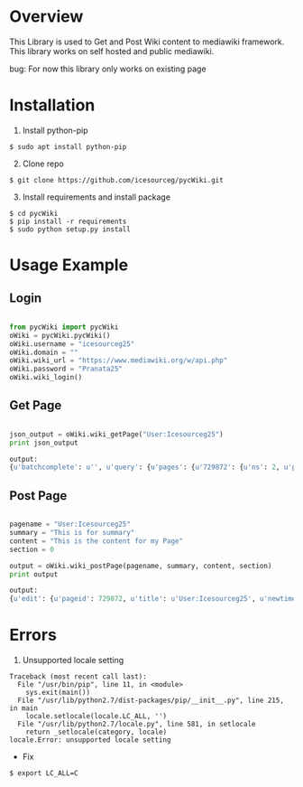 # Overview
This Library is used to Get and Post Wiki content to mediawiki framework. 
This library works on self hosted and public mediawiki.

bug: For now this library only works on existing page

# Installation
1. Install python-pip
```
$ sudo apt install python-pip
```
2. Clone repo
```
$ git clone https://github.com/icesourceg/pycWiki.git
```

3. Install requirements and install package
```
$ cd pycWiki
$ pip install -r requirements
$ sudo python setup.py install
```

# Usage Example
## Login

```python

from pycWiki import pycWiki
oWiki = pycWiki.pycWiki()
oWiki.username = "icesourceg25"
oWiki.domain = ""
oWiki.wiki_url = "https://www.mediawiki.org/w/api.php"
oWiki.password = "Pranata25"
oWiki.wiki_login()
```

## Get Page

```python

json_output = oWiki.wiki_getPage("User:Icesourceg25")
print json_output

output:
{u'batchcomplete': u'', u'query': {u'pages': {u'729872': {u'ns': 2, u'pageid': 729872, u'revisions': [{u'*': u'My pAge', u'contentmodel': u'wikitext', u'contentformat': u'text/x-wiki'}], u'title': u'User:Icesourceg25'}}}}

```

## Post Page

```python

pagename = "User:Icesourceg25"
summary = "This is for summary"
content = "This is the content for my Page"
section = 0

output = oWiki.wiki_postPage(pagename, summary, content, section)
print output

output:
{u'edit': {u'pageid': 729872, u'title': u'User:Icesourceg25', u'newtimestamp': u'2017-12-27T17:42:13Z', u'contentmodel': u'wikitext', u'result': u'Success', u'oldrevid': 2600875, u'newrevid': 2664614}}

```

# Errors
1. Unsupported locale setting
```
Traceback (most recent call last):
  File "/usr/bin/pip", line 11, in <module>
    sys.exit(main())
  File "/usr/lib/python2.7/dist-packages/pip/__init__.py", line 215, in main
    locale.setlocale(locale.LC_ALL, '')
  File "/usr/lib/python2.7/locale.py", line 581, in setlocale
    return _setlocale(category, locale)
locale.Error: unsupported locale setting

```
* Fix
```
$ export LC_ALL=C
```
